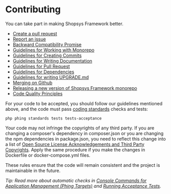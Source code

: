 # Contributing

You can take part in making Shopsys Framework better.

* [Create a pull request](https://github.com/shopsys/shopsys/compare)
* [Report an issue](https://github.com/shopsys/shopsys/issues/new)
* [Backward Compatibility Promise](https://docs.shopsys.com/en/latest/contributing/backward-compatibility-promise/)
* [Guidelines for Working with Monorepo](https://docs.shopsys.com/en/9.0/introduction/monorepo/)
* [Guidelines for Creating Commits](https://docs.shopsys.com/en/latest/contributing/guidelines-for-creating-commits/)
* [Guidelines for Writing Documentation](https://docs.shopsys.com/en/latest/contributing/guidelines-for-writing-documentation/)
* [Guidelines for Pull Request](https://docs.shopsys.com/en/latest/contributing/guidelines-for-pull-request/)
* [Guidelines for Dependencies](https://docs.shopsys.com/en/latest/contributing/guidelines-for-dependencies/)
* [Guidelines for writing UPGRADE.md](https://docs.shopsys.com/en/latest/contributing/guidelines-for-writing-upgrade/)
* [Merging on Github](https://docs.shopsys.com/en/latest/contributing/merging-on-github/)
* [Releasing a new version of Shopsys Framework monorepo](https://docs.shopsys.com/en/latest/contributing/releasing-a-new-version-of-shopsys-framework/)
* [Code Quality Principles](https://docs.shopsys.com/en/latest/contributing/code-quality-principles/)

For your code to be accepted, you should follow our guidelines mentioned above,
and the code must pass [coding standards](https://docs.shopsys.com/en/latest/contributing/coding-standards/) checks and tests:
```
php phing standards tests tests-acceptance
```

Your code may not infringe the copyrights of any third party.
If you are changing a composer's dependency in composer.json or you are changing the npm dependencies in package.json, you need to reflect this change into a list of [Open Source License Acknowledgements and Third Party Copyrights](./open-source-license-acknowledgements-and-third-party-copyrights.md).
Apply the same procedure if you make the changes in Dockerfile or docker-compose.yml files.

These rules ensure that the code will remain consistent and the project is maintainable in the future.

*Tip: Read more about automatic checks in [Console Commands for Application Management (Phing Targets)](https://docs.shopsys.com/en/9.0/introduction/console-commands-for-application-management-phing-targets/) and [Running Acceptance Tests](https://docs.shopsys.com/en/9.0/introduction/running-acceptance-tests/).*
